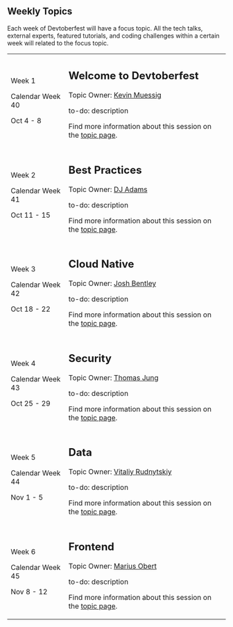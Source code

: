 ## Weekly Topics

Each week of Devtoberfest will have a focus topic.  All the tech talks, external experts, featured tutorials, and coding challenges within a certain week will related to the focus topic. 

<!-- [Current Week's Content](#Build-Week) -->

<table>
<tr>
<td>
<p><b><!--CURRENT WEEK--></b></p>
<p>Week 1</p>
<p>Calendar Week 40</p>
<p>Oct 4 - 8</p>
</td>
<td>

## Welcome to Devtoberfest

Topic Owner: [Kevin Muessig](https://github.com/KevinMuessig)

to-do: description

Find more information about this session on the [topic page](Week1_Welcome/README.md).
</td>
</tr>

<tr>
<td>
<p><b><!--CURRENT WEEK--></b></p>
<p>Week 2</p>
<p>Calendar Week 41</p>
<p>Oct 11 - 15</p>
</td>
<td>

## Best Practices

Topic Owner: [DJ Adams](https://github.com/qmacro)

to-do: description

Find more information about this session on the [topic page](Week2_Best_Practices/README.md).
</td>
</tr>

<tr>
<td>
<p><b><!--CURRENT WEEK--></b></p>
<p>Week 3</p>
<p>Calendar Week 42</p>
<p>Oct 18 - 22</p>
</td>
<td>

## Cloud Native

Topic Owner: [Josh Bentley](https://github.com/jarjarbentley)

to-do: description

Find more information about this session on the [topic page](Week3_Cloud_Native/README.md).
</td>
</tr>

<tr>
<td>
<p><b><!--CURRENT WEEK--></b></p>
<p>Week 4</p>
<p>Calendar Week 43</p>
<p>Oct 25 - 29</p>
</td>
<td>

## Security

Topic Owner: [Thomas Jung](https://github.com/jung-thomas)

to-do: description

Find more information about this session on the [topic page](Week4_Security/README.md).
</td>
</tr>

<tr>
<td>
<p><b><!--CURRENT WEEK--></b></p>
<p>Week 5</p>
<p>Calendar Week 44</p>
<p>Nov 1 - 5</p>
</td>
<td>

## Data

Topic Owner: [Vitaliy Rudnytskiy](https://github.com/Sygyzmundovych)

to-do: description

Find more information about this session on the [topic page](Week5_Data/README.md).
</td>
</tr>

<tr>
<td>
<p><b><!--CURRENT WEEK--></b></p>
<p>Week 6</p>
<p>Calendar Week 45</p>
<p>Nov 8 - 12</p>
</td>
<td>

## Frontend

Topic Owner: [Marius Obert](https://github.com/IObert)

to-do: description

Find more information about this session on the [topic page](Week6_Frontend/README.md).
</td>
</tr>

</table>